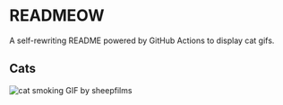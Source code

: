 # READMEOW

A self-rewriting README powered by GitHub Actions to display cat gifs.

## Cats

![cat smoking GIF by sheepfilms](https://media4.giphy.com/media/l0ExdMHUDKteztyfe/200.gif?cid=9acd02dauifutzko9jnzwp0wdp35026ve380lyqyz5zncqf8&ep=v1_gifs_search&rid=200.gif&ct=g)
